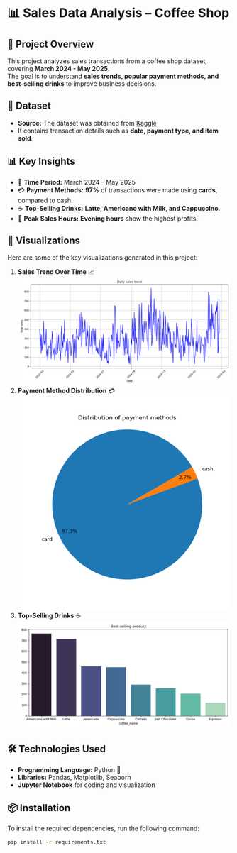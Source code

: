 # 📊 Sales Data Analysis – Coffee Shop  

## 📝 Project Overview  
This project analyzes sales transactions from a coffee shop dataset, covering **March 2024 - May 2025**.  
The goal is to understand **sales trends, popular payment methods, and best-selling drinks** to improve business decisions.  

## 📂 Dataset  
- **Source:** The dataset was obtained from [Kaggle](https://www.kaggle.com/datasets/ihelon/coffee-sales/code)
- It contains transaction details such as **date, payment type, and item sold**.  

## 📊 Key Insights  
- 📅 **Time Period:** March 2024 - May 2025  
- 💳 **Payment Methods:** **97%** of transactions were made using **cards**, compared to cash.  
- ☕ **Top-Selling Drinks:** **Latte, Americano with Milk, and Cappuccino**.  
- 🌙 **Peak Sales Hours:** **Evening hours** show the highest profits.  

## 📸 Visualizations  
Here are some of the key visualizations generated in this project:  
1. **Sales Trend Over Time** 📈  
   ![Sales Trend](visualizations/Daily_sales_trend.png)  
2. **Payment Method Distribution** 💳  
   ![Payment Distribution](visualizations/Distribution_of_payment_methods.png)  
3. **Top-Selling Drinks** ☕  
   ![Top Drinks](visualizations/Best_selling_product.png)  

## 🛠️ Technologies Used  
- **Programming Language:** Python 🐍  
- **Libraries:** Pandas, Matplotlib, Seaborn  
- **Jupyter Notebook** for coding and visualization  

## 📦 Installation  
To install the required dependencies, run the following command:  
```bash
pip install -r requirements.txt
